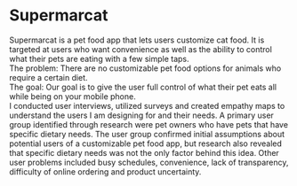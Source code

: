 # Supermarcat
Supermarcat is a pet food app that lets users customize cat food. It is targeted at users who want convenience as well as the ability to control what their pets are eating with a few simple taps.<br>
The problem: There are no customizable pet food options for animals who require a certain diet.<br>
The goal: Our goal is to give the user full control of what their pet eats all while being on your mobile phone. <br>
I conducted user interviews, utilized surveys and created empathy maps to understand the users I am designing for and their needs. A primary user group identified through research were pet owners who have pets that have specific dietary needs. The user group confirmed initial assumptions about potential users of a customizable pet food app, but research also revealed that specific dietary needs was not the only factor behind this idea. Other user problems included busy schedules, convenience, lack of transparency, difficulty of online ordering and product uncertainty.
